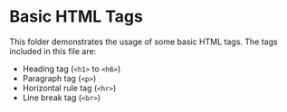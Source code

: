 # Basic HTML Tags

This folder demonstrates the usage of some basic HTML tags. The tags included in this file are:

- Heading tag (`<h1>` to `<h6>`)
- Paragraph tag (`<p>`)
- Horizontal rule tag (`<hr>`)
- Line break tag (`<br>`)
